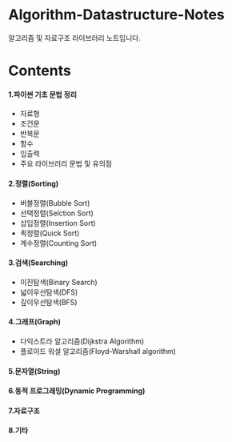 # Algorithm-Datastructure-Notes
알고리즘 및 자료구조 라이브러리 노트입니다.



# Contents

#### 1.파이썬 기초 문법 정리

- 자료형
- 조건문
- 반복문
- 함수
- 입출력
- 주요 라이브러리 문법 및 유의점



#### 2.정렬(Sorting)

- 버블정렬(Bubble Sort)
- 선택정렬(Selction Sort)
- 삽입정렬(Insertion Sort)
- 퀵정렬(Quick Sort)
- 계수정렬(Counting Sort)



#### 3.검색(Searching)

- 이진탐색(Binary Search)
- 넓이우선탐색(DFS)
- 깊이우선탐색(BFS)



#### 4.그래프(Graph)

- 다익스트라 알고리즘(Dijkstra Algorithm)
- 플로이드 워셜 알고리즘(Floyd-Warshall algorithm)



#### 5.문자열(String)



#### 6.동적 프로그래밍(Dynamic Programming)



#### 7.자료구조



#### 8.기타





